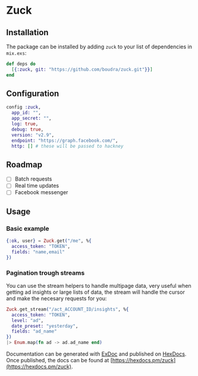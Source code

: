 # Zuck

## Installation

The package can be installed
by adding `zuck` to your list of dependencies in `mix.exs`:

```elixir
def deps do
  [{:zuck, git: "https://github.com/boudra/zuck.git"}}]
end
```

## Configuration

```elixir
config :zuck, 
  app_id: "",
  app_secret: "",
  log: true,
  debug: true,
  version: "v2.9",
  endpoint: "https://graph.facebook.com/",
  http: [] # these will be passed to hackney
```

## Roadmap

* [ ] Batch requests
* [ ] Real time updates
* [ ] Facebook messenger

## Usage


### Basic example

```elixir
{:ok, user} = Zuck.get("/me", %{
  access_token: "TOKEN",
  fields: "name,email"
})
```

### Pagination trough streams

You can use the stream helpers to handle multipage data, very useful when getting ad insights or large lists of data, the stream will handle the cursor and make the necesary requests for you:

```elixir
Zuck.get_stream("/act_ACCOUNT_ID/insights", %{
  access_token: "TOKEN",
  level: "ad",
  date_preset: "yesterday",
  fields: "ad_name"
})
|> Enum.map(fn ad -> ad.ad_name end)
```

Documentation can be generated with [ExDoc](https://github.com/elixir-lang/ex_doc)
and published on [HexDocs](https://hexdocs.pm). Once published, the docs can
be found at [https://hexdocs.pm/zuck](https://hexdocs.pm/zuck).


